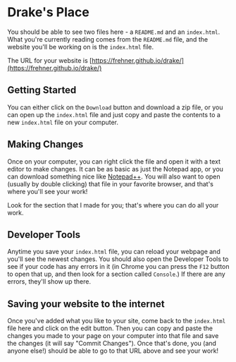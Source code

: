# Drake's Place
You should be able to see two files here - a `README.md` and an `index.html`. What you're currently reading comes from the `README.md` file, and the website you'll be working on is the `index.html` file.

The URL for your website is [https://frehner.github.io/drake/](https://frehner.github.io/drake/)

## Getting Started
You can either click on the `Download` button and download a zip file, or you can open up the `index.html` file and just copy and paste the contents to a new `index.html` file on your computer.

## Making Changes
Once on your computer, you can right click the file and open it with a text editor to make changes. It can be as basic as just the Notepad app, or you can download something nice like [Notepad++](https://notepad-plus-plus.org).  You will also want to open (usually by double clicking) that file in your favorite browser, and that's where you'll see your work! 

Look for the section that I made for you; that's where you can do all your work.

## Developer Tools
Anytime you save your `index.html` file, you can reload your webpage and you'll see the newest changes. You should also open the Developer Tools to see if your code has any errors in it (in Chrome you can press the `F12` button to open that up, and then look for a section called `Console`.) If there are any errors, they'll show up there.

## Saving your website to the internet
Once you've added what you like to your site, come back to the `index.html` file here and click on the edit button. Then you can copy and paste the changes you made to your page on your computer into that file and save the changes (it will say "Commit Changes"). Once that's done, you (and anyone else!) should be able to go to that URL above and see your work!
